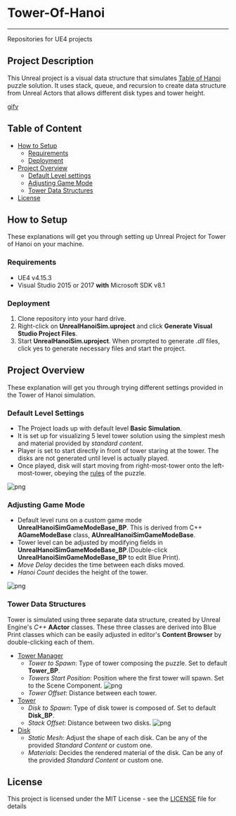 # Tower-Of-Hanoi
----------------
Repositories for UE4 projects

## Project Description

This Unreal project is a visual data structure that simulates [Table of Hanoi](https://en.wikipedia.org/wiki/Tower_of_Hanoi) puzzle solution. It uses stack, queue, and recursion to create data structure from Unreal Actors that allows different disk types and tower height.

[gifv](https://i.imgur.com/rRYvIP1.gifv)

## Table of Content

<!--ts-->
* [How to Setup](#how-to-setup)
  * [Requirements](#requirements)
  * [Deployment](#deployment)
* [Project Overview](#project-overview)
  * [Default Level settings](#default-level-settings)
  * [Adjusting Game Mode](#adjusting-game-mode)
  * [Tower Data Structures](#tower-data-structures)
* [License](#license)
<!--te-->

## How to Setup

These explanations will get you through setting up Unreal Project for Tower of Hanoi on your machine.

### Requirements

* UE4 v4.15.3
* Visual Studio 2015 or 2017 **with** Microsoft SDK v8.1

### Deployment

1. Clone repository into your hard drive.
2. Right-click on **UnrealHanoiSim.uproject** and click **Generate Visual Studio Project Files**.
3. Start **UnrealHanoiSim.uproject**. When prompted to generate _.dll_ files, click yes to generate necessary files and start the project.

## Project Overview

These explanation will get you through trying different settings provided in the Tower of Hanoi simulation.

### Default Level Settings

* The Project loads up with default level **Basic Simulation**.
* It is set up for visualizing 5 level tower solution using the simplest mesh and material provided by _standard content_.
* Player is set to start directly in front of tower staring at the tower. The disks are not generated until level is actually played.
* Once played, disk will start moving from right-most-tower onto the left-most-tower, obeying the [rules](https://en.wikipedia.org/wiki/Tower_of_Hanoi) of the puzzle.

![png](https://i.imgur.com/eAORKos.png)

### Adjusting Game Mode

* Default level runs on a custom game mode __UnrealHanoiSimGameModeBase_BP__. This is derived from C++ __AGameModeBase__ class, __AUnrealHanoiSimGameModeBase__.
* Tower level can be adjusted by modifying fields in __UnrealHanoiSimGameModeBase_BP__.(Double-click __UnrealHanoiSimGameModeBase_BP__ to edit Blue Print).
* _Move Delay_ decides the time between each disks moved.
* _Hanoi Count_ decides the height of the tower.

![png](https://i.imgur.com/RVCL3tZ.png)

### Tower Data Structures

Tower is simulated using three separate data structure, created by Unreal Engine's _C++_ __AActor__ classes. These three classes are derived into Blue Print classes which can be easily adjusted in editor's **Content Browser** by double-clicking each of them.

* [Tower Manager](https://github.com/ALee1303/Tower-Of-Hanoi/blob/master/Source/UnrealHanoiSim/TowerManager.cpp)
  * _Tower to Spawn_: Type of tower composing the puzzle. Set to default __Tower_BP__.
  * _Towers Start Position_: Position where the first tower will spawn. Set to the Scene Component.
  ![png](https://i.imgur.com/rM8YDz7.png)
  * _Tower Offset_: Distance between each tower.
* [Tower](https://github.com/ALee1303/Tower-Of-Hanoi/blob/master/Source/UnrealHanoiSim/Tower.cpp)
  * _Disk to Spawn_: Type of disk tower is composed of. Set to default __Disk_BP__.
  * _Stack Offset_: Distance between two disks.
  ![png](https://i.imgur.com/YXbBOFZ.png)
* [Disk](https://github.com/ALee1303/Tower-Of-Hanoi/blob/master/Source/UnrealHanoiSim/Disk.cpp)
  * _Static Mesh_: Adjust the shape of each disk. Can be any of the provided _Standard Content_ or custom one.
  * _Materials_: Decides the rendered material of the disk. Can be any of the provided _Standard Content_ or custom one.

## License

This project is licensed under the MIT License - see the [LICENSE](License.md) file for details
